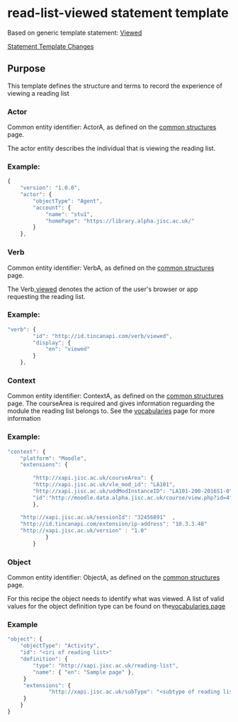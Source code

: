 # read-list-viewed statement template

Based on generic template statement: [Viewed](/generic/view.md)

[Statement Template Changes](/version_changes.md#library-reading-list-viewed)

## Purpose
This template defines the structure and terms to record the experience of viewing a reading list

### Actor
Common entity identifier:  ActorA, as defined on the [common structures](/common_structures.md#actora) page.

The actor entity describes the individual that is viewing the reading list.

### Example:

``` Javascript
{
    "version": "1.0.0",
    "actor": {
        "objectType": "Agent",
        "account": {
            "name": "stu1",
            "homePage": "https://library.alpha.jisc.ac.uk/"
        }
    },
```

### Verb
Common entity identifier: VerbA, as defined on the [common structures](/common_structures.md#verba) page.

The Verb,[viewed](/vocabulary.md#verbs) denotes the action of the user's browser or app requesting the reading list.

### Example:

``` javascript
"verb": {
        "id": "http://id.tincanapi.com/verb/viewed",
        "display": {
            "en": "viewed"
        }
    },
```

### Context
Common entity identifier: ContextA, as defined on the [common structures](/common_structures.md#contexta) page.
The courseArea is required and gives information reguarding the module the reading list belongs to. See the [vocabularies](../vocabulary.md#coursearea-properties) page for more information

### Example:

``` javascript
"context": {
    "platform": "Moodle",
    "extensions": {
	
      	"http://xapi.jisc.ac.uk/courseArea": {
		"http://xapi.jisc.ac.uk/vle_mod_id": "LA101",
		"http://xapi.jisc.ac.uk/uddModInstanceID": "LA101-200-2016S1-0",
        "id":"http://moodle.data.alpha.jisc.ac.uk/course/view.php?id=4"
		},
					
	"http://xapi.jisc.ac.uk/sessionId": "32456891"  ,
	"http://id.tincanapi.com/extension/ip-address": "10.3.3.48"
	"http://xapi.jisc.ac.uk/version" : "1.0"
			}
        }
```

### Object

Common entity identifier: ObjectA, as defined on the [common structures](/common_structures.md#objecta) page.

For this recipe the object needs to identify what was viewed. A list of valid values  for the object definition type can be found on the[vocabularies page](/vocabulary.md#Object.definition.extension)

### Example

``` javascript
"object": {
	"objectType": "Activity",
	"id": "<iri of reading list>"   	 	
	"definition": {
		"type": "http://xapi.jisc.ac.uk/reading-list",			
		"name": { "en": "Sample page" },			   
	 }
	 "extensions": {
     		 "http://xapi.jisc.ac.uk/subType": "<subtype of reading list>"
	 }
    }
}
```


